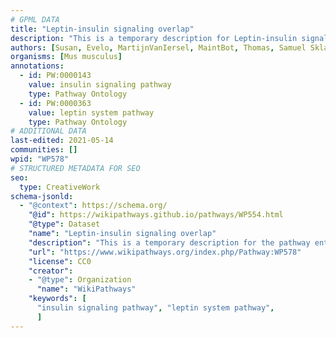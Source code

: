 ```yaml
---
# GPML DATA
title: "Leptin-insulin signaling overlap"
description: "This is a temporary description for Leptin-insulin signaling overlap"
authors: [Susan, Evelo, MartijnVanIersel, MaintBot, Thomas, Samuel Sklar, Egonw, Mkutmon, Eweitz]
organisms: [Mus musculus]
annotations:
  - id: PW:0000143
    value: insulin signaling pathway
    type: Pathway Ontology
  - id: PW:0000363
    value: leptin system pathway
    type: Pathway Ontology
# ADDITIONAL DATA
last-edited: 2021-05-14
communities: []
wpid: "WP578"
# STRUCTURED METADATA FOR SEO
seo:
  type: CreativeWork
schema-jsonld:
  - "@context": https://schema.org/
    "@id": https://wikipathways.github.io/pathways/WP554.html
    "@type": Dataset
    "name": "Leptin-insulin signaling overlap"
    "description": "This is a temporary description for the pathway entitled: Leptin-insulin signaling overlap"
    "url": "https://www.wikipathways.org/index.php/Pathway:WP578"
    "license": CC0
    "creator":
    - "@type": Organization
      "name": "WikiPathways"
    "keywords": [
      "insulin signaling pathway", "leptin system pathway",
      ]
---
```

